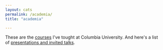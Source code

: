 ```yaml
---
layout: cats
permalink: /academia/
title: "academia"

---
```


These are the [courses]() I've tought at Columbia University. And here's a list of [presentations and invited talks](). 
